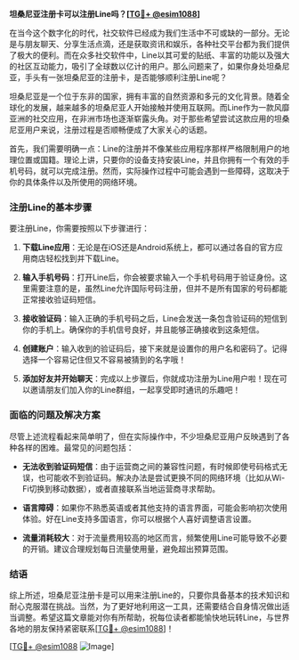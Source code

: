 **坦桑尼亚注册卡可以注册Line吗？[[TG💪+ @esim1088](https://t.me/s/esim1088)]**

在当今这个数字化的时代，社交软件已经成为我们生活中不可或缺的一部分。无论是与朋友聊天、分享生活点滴，还是获取资讯和娱乐，各种社交平台都为我们提供了极大的便利。而在众多社交软件中，Line以其可爱的贴纸、丰富的功能以及强大的社区互动能力，吸引了全球数以亿计的用户。那么问题来了，如果你身处坦桑尼亚，手头有一张坦桑尼亚的注册卡，是否能够顺利注册Line呢？

坦桑尼亚是一个位于东非的国家，拥有丰富的自然资源和多元的文化背景。随着全球化的发展，越来越多的坦桑尼亚人开始接触并使用互联网。而Line作为一款风靡亚洲的社交应用，在非洲市场也逐渐崭露头角。对于那些希望尝试这款应用的坦桑尼亚用户来说，注册过程是否顺畅便成了大家关心的话题。

首先，我们需要明确一点：Line的注册并不像某些应用程序那样严格限制用户的地理位置或国籍。理论上讲，只要你的设备支持安装Line，并且你拥有一个有效的手机号码，就可以完成注册。然而，实际操作过程中可能会遇到一些障碍，这取决于你的具体条件以及所使用的网络环境。

### 注册Line的基本步骤

要注册Line，你需要按照以下步骤进行：

1. **下载Line应用**：无论是在iOS还是Android系统上，都可以通过各自的官方应用商店轻松找到并下载Line。
   
2. **输入手机号码**：打开Line后，你会被要求输入一个手机号码用于验证身份。这里需要注意的是，虽然Line允许国际号码注册，但并不是所有国家的号码都能正常接收验证码短信。

3. **接收验证码**：输入正确的手机号码之后，Line会发送一条包含验证码的短信到你的手机上。确保你的手机信号良好，并且能够正确接收到这条短信。

4. **创建账户**：输入收到的验证码后，接下来就是设置你的用户名和密码了。记得选择一个容易记住但又不容易被猜到的名字哦！

5. **添加好友并开始聊天**：完成以上步骤后，你就成功注册为Line用户啦！现在可以邀请朋友们加入你的Line群组，一起享受即时通讯的乐趣吧！

### 面临的问题及解决方案

尽管上述流程看起来简单明了，但在实际操作中，不少坦桑尼亚用户反映遇到了各种各样的困难。最常见的问题包括：

- **无法收到验证码短信**：由于运营商之间的兼容性问题，有时候即使号码格式无误，也可能收不到验证码。解决办法是尝试更换不同的网络环境（比如从Wi-Fi切换到移动数据），或者直接联系当地运营商寻求帮助。

- **语言障碍**：如果你不熟悉英语或者其他支持的语言界面，可能会影响初次使用体验。好在Line支持多国语言，你可以根据个人喜好调整语言设置。

- **流量消耗较大**：对于流量费用较高的地区而言，频繁使用Line可能导致不必要的开销。建议合理规划每日流量使用量，避免超出预算范围。

### 结语

综上所述，坦桑尼亚注册卡是可以用来注册Line的，只要你具备基本的技术知识和耐心克服潜在挑战。当然，为了更好地利用这一工具，还需要结合自身情况做出适当调整。希望这篇文章能对你有所帮助，祝每位读者都能愉快地玩转Line，与世界各地的朋友保持紧密联系[[TG💪+ @esim1088](https://t.me/s/esim1088)]！

[[TG💪+ @esim1088](https://t.me/s/esim1088) ![Image](https://i.postimg.cc/4NQfJmqS/Snipaste-2025-05-13-00-14-12.png)]